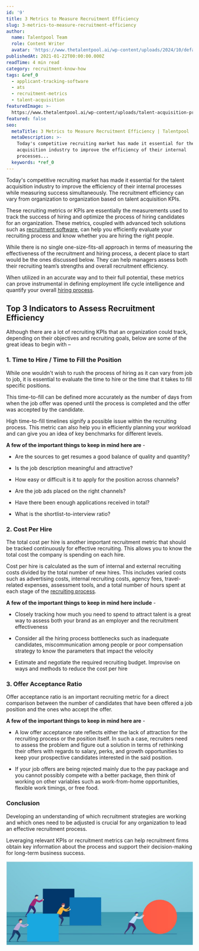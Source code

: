 ```yaml
---
id: '9'
title: 3 Metrics to Measure Recruitment Efficiency
slug: 3-metrics-to-measure-recruitment-efficiency
author:
  name: Talentpool Team
  role: Content Writer
  avatar: 'https://www.thetalentpool.ai/wp-content/uploads/2024/10/default-avatar.webp'
publishedAt: 2021-01-22T00:00:00.000Z
readTime: 4 min read
category: recruitment-know-how
tags: &ref_0
  - applicant-tracking-software
  - ats
  - recruitment-metrics
  - talent-acquisition
featuredImage: >-
  https://www.thetalentpool.ai/wp-content/uploads/talent-acquisition-process-2-1.jpg
featured: false
seo:
  metaTitle: 3 Metrics to Measure Recruitment Efficiency | Talentpool
  metaDescription: >-
    Today's competitive recruiting market has made it essential for the talent
    acquisition industry to improve the efficiency of their internal
    processes...
  keywords: *ref_0
---
```


Today's competitive recruiting market has made it essential for the talent acquisition industry to improve the efficiency of their internal processes while measuring success simultaneously. The recruitment efficiency can vary from organization to organization based on talent acquisition KPIs.

These recruiting metrics or KPIs are essentially the measurements used to track the success of hiring and optimize the process of hiring candidates for an organization. These metrics, coupled with advanced tech solutions such as [recruitment software](https://www.thetalentpool.ai), can help you efficiently evaluate your recruiting process and know whether you are hiring the right people.

<!--more-->

While there is no single one-size-fits-all approach in terms of measuring the effectiveness of the recruitment and hiring process, a decent place to start would be the ones discussed below. They can help managers assess both their recruiting team’s strengths and overall recruitment efficiency.

When utilized in an accurate way and to their full potential, these metrics can prove instrumental in defining employment life cycle intelligence and quantify your overall [hiring process](/blogs/time-hire-all-recruiters-need-know-about-recruitment-metric/).

## **Top 3 Indicators to Assess Recruitment Efficiency**

Although there are a lot of recruiting KPIs that an organization could track, depending on their objectives and recruiting goals, below are some of the great ideas to begin with –

### **1\. Time to Hire / Time to Fill the Position**

While one wouldn't wish to rush the process of hiring as it can vary from job to job, it is essential to evaluate the time to hire or the time that it takes to fill specific positions. 

This time-to-fill can be defined more accurately as the number of days from when the job offer was opened until the process is completed and the offer was accepted by the candidate.

High time-to-fill timelines signify a possible issue within the recruiting process. This metric can also help you in efficiently planning your workload and can give you an idea of key benchmarks for different levels.

**A few of the important things to keep in mind here are** -

- Are the sources to get resumes a good balance of quality and quantity?

- Is the job description meaningful and attractive?

- How easy or difficult is it to apply for the position across channels?

- Are the job ads placed on the right channels?

- Have there been enough applications received in total?

- What is the shortlist-to-interview ratio?

### **2\. Cost Per Hire**

The total cost per hire is another important recruitment metric that should be tracked continuously for effective recruiting. This allows you to know the total cost the company is spending on each hire. 

Cost per hire is calculated as the sum of internal and external recruiting costs divided by the total number of new hires. This includes varied costs such as advertising costs, internal recruiting costs, agency fees, travel-related expenses, assessment tools, and a total number of hours spent at each stage of the [recruiting process](https://www.thetalentpool.ai/recruitment-management-software-benefits/). 

**A few of the important things to keep in mind here include** -

- Closely tracking how much you need to spend to attract talent is a great way to assess both your brand as an employer and the recruitment effectiveness

- Consider all the hiring process bottlenecks such as inadequate candidates, miscommunication among people or poor compensation strategy to know the parameters that impact the velocity

- Estimate and negotiate the required recruiting budget. Improvise on ways and methods to reduce the cost per hire

### **3\. Offer Acceptance Ratio**

Offer acceptance ratio is an important recruiting metric for a direct comparison between the number of candidates that have been offered a job position and the ones who accept the offer. 

**A few of the important things to keep in mind here are** -

- A low offer acceptance rate reflects either the lack of attraction for the recruiting process or the position itself. In such a case, recruiters need to assess the problem and figure out a solution in terms of rethinking their offers with regards to salary, perks, and growth opportunities to keep your prospective candidates interested in the said position.

- If your job offers are being rejected mainly due to the pay package and you cannot possibly compete with a better package, then think of working on other variables such as work-from-home opportunities, flexible work timings, or free food.

### **Conclusion**

Developing an understanding of which recruitment strategies are working and which ones need to be adjusted is crucial for any organization to lead an effective recruitment process.

Leveraging relevant KPIs or recruitment metrics can help recruitment firms obtain key information about the process and support their decision-making for long-term business success. 

![talent-acquisition-process](images/talent-acquisition-process-2-1.jpg)
